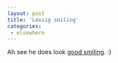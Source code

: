 ```yaml
---
layout: post
title: 'Lessig smiling'
categories:
 - elsewhere
---
```


Ah see he does look <a href="http://www.aaronsw.com/photos/etcon2002/IMG_1659.JPG/view?display=medium">good smiling</a>. :)

